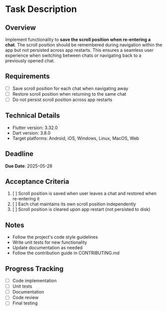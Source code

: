 # Task Description

## Overview
Implement functionality to **save the scroll position when re-entering a chat**. The scroll position should be remembered during navigation within the app but not persisted across app restarts. This ensures a seamless user experience when switching between chats or navigating back to a previously opened chat.

## Requirements
- [ ] Save scroll position for each chat when navigating away
- [ ] Restore scroll position when returning to the same chat
- [ ] Do not persist scroll position across app restarts

## Technical Details
- Flutter version: 3.32.0
- Dart version: 3.8.0
- Target platforms: Android, iOS, Windows, Linux, MacOS, Web

## Deadline
**Due Date**: 2025-05-28

## Acceptance Criteria
1. [ ] Scroll position is saved when user leaves a chat and restored when re-entering it
2. [ ] Each chat maintains its own scroll position independently
3. [ ] Scroll position is cleared upon app restart (not persisted to disk)

## Notes
- Follow the project's code style guidelines
- Write unit tests for new functionality
- Update documentation as needed
- Follow the contribution guide in CONTRIBUTING.md

## Progress Tracking
- [ ] Code implementation
- [ ] Unit tests
- [ ] Documentation
- [ ] Code review
- [ ] Final testing